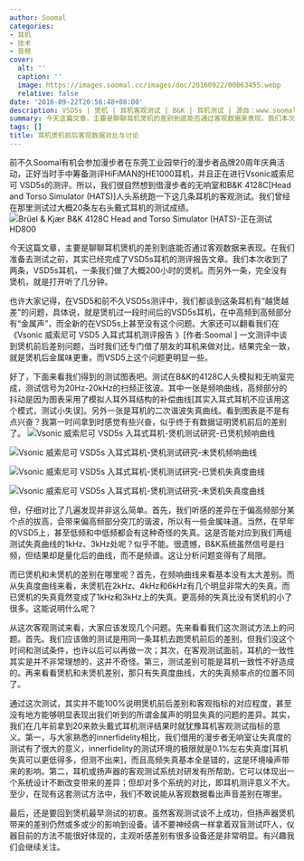 ```yaml
---
author: Soomal
categories:
- 耳机
- 技术
- 音频
cover:
  alt: ''
  caption: ''
  image: https://images.soomal.cc/images/doc/20160922/00063455.webp
  relative: false
date: '2016-09-22T20:56:48+08:00'
description: VSD5s | 煲机 | 耳机客观测试 | B&K | 耳机测试 | 源自：www.soomal.com | 版权：原创 |  平均/总评分：09.00/414
summary: 今天这篇文章，主要是聊聊耳机煲机的差别到底能否通过客观数据来表现。我们本次收到了两条，VSD5s耳机，一条我们做了大概200小时的煲机。而另外一条，完全没有煲机。在听感上，煲机后的似乎失真更大一些，金属味道更明显……
tags: []
title: 耳机煲机前后客观数据对比与讨论
---
```


前不久Soomal有机会参加漫步者在东莞工业园举行的漫步者品牌20周年庆典活动，正好当时手中筹备测评HiFiMAN的HE1000耳机，并且正在进行Vsonic威索尼可 VSD5s的测评。所以，我们很自然想到借漫步者的无响室和B&K 4128C[Head and Torso Simulator (HATS)]人头系统跑一下这几条耳机的客观测试。我们曾经在那里测试过大概20条左右头戴式耳机的测试成绩。
![Brüel & Kjær B&K 4128C Head and Torso Simulator (HATS)-正在测试HD800](https://images.soomal.cc/images/doc/20160922/00063454.webp)




今天这篇文章，主要是聊聊耳机煲机的差别到底能否通过客观数据来表现。在我们准备去测试之前，其实已经完成了VSD5s耳机的测评报告文章。我们本次收到了两条，VSD5s耳机，一条我们做了大概200小时的煲机。而另外一条，完全没有煲机，就是打开听了几分钟。

也许大家记得，在VSD5和前不久VSD5s测评中，我们都谈到这条耳机有“越煲越差”的问题，具体说，就是煲机过一段时间后的VSD5s耳机，在中高频到高频部分有“金属声”，而全新的在VSD5s上甚至没有这个问题。大家还可以翻看我们在《Vsonic 威索尼可 VSD5 入耳式耳机测评报告 》[作者:Soomal ]
一文测评中谈到煲机前后差别问题，当时我们还专门借了朋友的耳机来做对比，结果完全一致，就是煲机后金属味更重，而VSD5上这个问题更明显一些。

好了，下面来看我们得到的测试图表吧。测试在B&K的4128C人头模拟和无响室完成，测试信号为20Hz-20kHz的扫频正弦波。其中一张是频响曲线，高频部分的抖动是因为图表采用了模拟人耳外耳结构的补偿曲线[其实入耳式耳机不应该用这个模式，测试小失误]。另外一张是耳机的二次谐波失真曲线。看到图表是不是有点兴奋？我第一时间拿到时感觉有些兴奋，似乎终于有数据证明煲机前后的差别了。
![Vsonic 威索尼可 VSD5s 入耳式耳机-煲机测试研究-已煲机频响曲线](https://images.soomal.cc/images/doc/20160922/00063450.webp)




![Vsonic 威索尼可 VSD5s 入耳式耳机-煲机测试研究-未煲机频响曲线](https://images.soomal.cc/images/doc/20160922/00063452.webp)




![Vsonic 威索尼可 VSD5s 入耳式耳机-煲机测试研究-已煲机失真度曲线](https://images.soomal.cc/images/doc/20160922/00063451.webp)




![Vsonic 威索尼可 VSD5s 入耳式耳机-煲机测试研究-未煲机失真度曲线](https://images.soomal.cc/images/doc/20160922/00063453.webp)




但，仔细对比了几遍发现并非这么简单。首先，我们听感的差异在于偏高频部分某个点的拔高，会带来偏高频部分突兀的谐波，所以有一些金属味道。当然，在早年的VSD5上，甚至低频和中低频都会有这种奇怪的失真。这是否能对应到我们两组测试失真曲线的1kHz、3kHz处呢？似乎不能。很遗憾，B&K系统虽然信号是扫频，但结果却是量化后的曲线，而不是频谱。这让分析问题变得有了局限。

而已煲机和未煲机的差别在哪里呢？首先，在频响曲线来看基本没有太大差别。而从失真度曲线来看，未煲机在2kHz、4kHz和6kHz有几个明显非常大的失真。而已煲机的失真竟然变成了1kHz和3kHz上的失真。更高频的失真比没有煲机的小了很多。这能说明什么呢？

从这次客观测试来看，大家应该发现几个问题。先来看看我们这次测试方法上的问题。首先。我们应该做的测试是用同一条耳机去跑煲机前后的差别，但我们没这个时间和测试条件，也许以后可以再做一次；其次，在客观测试面前，耳机的一致性其实是并不非常理想的，这并不奇怪。第三，测试差别可能是耳机一致性不好造成的。再来看看煲机和未煲机差别，那只有失真度曲线，大的失真频率点的位置不同了。

通过这次测试，其实并不能100%说明煲机前后差别和客观指标的对应程度，甚至没有地方能够明显表现出我们听到的所谓金属声的明显失真的问题的差异。其实，我们在几年前拿到20来款头戴式耳机测评结果时就犹豫耳机客观测试指标的意义。第一，与大家熟悉的innerfidelity相比，我们借用的漫步者无响室让失真度的测试有了很大的意义，innerfidelity的测试环境的极限就是0.1%左右失真度[耳机失真可以更低得多，但测不出来]，而且高频失真基本全是错的，这是环境噪声带来的影响。第二，耳机或扬声器的客观测试系统对研发有所帮助，它可以体现出一个系统设计不断改变带来的差异；但却对多个系统的对比，即耳机测评意义不大。至少，在现有这套测试方法中，我们不敢说能从客观数据看出声音差别在哪里。

最后，还是要回到煲机最早测试的初衷。虽然客观测试谈不上成功，但扬声器煲机带来的差别仍然或多或少的影响到设备。请不要神经病一样拿着双盲测试吓人，仪器目前的方法不能很好体现的，主观听感差别有很多设备还是非常明显。有兴趣我们会继续关注。